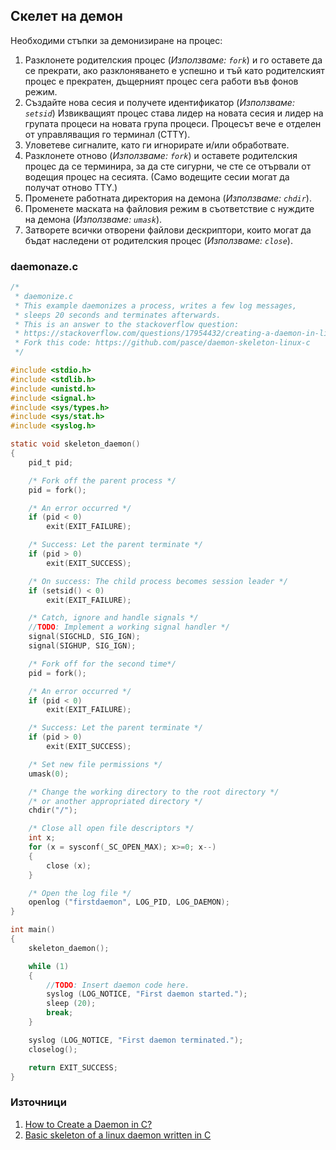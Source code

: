 
## Скелет на демон
Необходими стъпки за демонизиране на процес:

1. Разклонете родителския процес (_Използваме: ` fork `_) и го оставете да се прекрати, ако разклоняването е успешно и тъй като родителският процес е прекратен, дъщерният процес сега работи във фонов режим.
2. Създайте нова сесия и получете идентификатор (_Използваме: ` setsid `_) Извикващият процес става лидер на новата сесия и лидер на групата процеси на новата група процеси. Процесът вече е отделен от управляващия го терминал (CTTY).
3. Уловетеве сигналите, като ги игнорирате и/или обработвате.
4. Разклонете отново (_Използваме: ` fork `_) и оставете родителския процес да се терминира, за да сте сигурни, че сте се отървали от водещия процес на сесията. (Само водещите сесии могат да получат отново TTY.)
5. Променете работната директория на демона (_Използваме: ` chdir `_).
6. Променете маската на файловия режим в съответствие с нуждите на демона (_Използваме: ` umask `_).
7. Затвoрете всички отворени файлови дескриптори, които могат да бъдат наследени от родителския процес (_Използваме: ` close `_).

### daemonaze.c
```c
/*
 * daemonize.c
 * This example daemonizes a process, writes a few log messages,
 * sleeps 20 seconds and terminates afterwards.
 * This is an answer to the stackoverflow question:
 * https://stackoverflow.com/questions/17954432/creating-a-daemon-in-linux/17955149#17955149
 * Fork this code: https://github.com/pasce/daemon-skeleton-linux-c
 */

#include <stdio.h>
#include <stdlib.h>
#include <unistd.h>
#include <signal.h>
#include <sys/types.h>
#include <sys/stat.h>
#include <syslog.h>

static void skeleton_daemon()
{
    pid_t pid;

    /* Fork off the parent process */
    pid = fork();

    /* An error occurred */
    if (pid < 0)
        exit(EXIT_FAILURE);

    /* Success: Let the parent terminate */
    if (pid > 0)
        exit(EXIT_SUCCESS);

    /* On success: The child process becomes session leader */
    if (setsid() < 0)
        exit(EXIT_FAILURE);

    /* Catch, ignore and handle signals */
    //TODO: Implement a working signal handler */
    signal(SIGCHLD, SIG_IGN);
    signal(SIGHUP, SIG_IGN);

    /* Fork off for the second time*/
    pid = fork();

    /* An error occurred */
    if (pid < 0)
        exit(EXIT_FAILURE);

    /* Success: Let the parent terminate */
    if (pid > 0)
        exit(EXIT_SUCCESS);

    /* Set new file permissions */
    umask(0);

    /* Change the working directory to the root directory */
    /* or another appropriated directory */
    chdir("/");

    /* Close all open file descriptors */
    int x;
    for (x = sysconf(_SC_OPEN_MAX); x>=0; x--)
    {
        close (x);
    }

    /* Open the log file */
    openlog ("firstdaemon", LOG_PID, LOG_DAEMON);
}

int main()
{
    skeleton_daemon();

    while (1)
    {
        //TODO: Insert daemon code here.
        syslog (LOG_NOTICE, "First daemon started.");
        sleep (20);
        break;
    }

    syslog (LOG_NOTICE, "First daemon terminated.");
    closelog();

    return EXIT_SUCCESS;
}
```

### Източници
1. [How to Create a Daemon in C?](https://nullraum.net/how-to-create-a-daemon-in-c/)
2. [Basic skeleton of a linux daemon written in C](https://github.com/pasce/daemon-skeleton-linux-c)